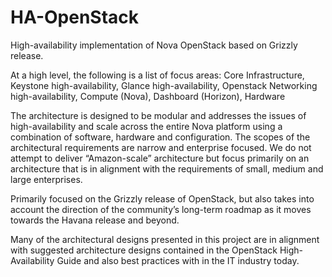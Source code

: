 HA-OpenStack
============

High-availability implementation of Nova OpenStack based on Grizzly release.

At a high level, the following is a list of focus areas: Core Infrastructure, Keystone high-availability, Glance high-availability, Openstack Networking high-availability, Compute (Nova), Dashboard (Horizon), Hardware

The architecture is designed to be modular and addresses the issues of high-availability and scale across the entire Nova platform using a combination of software, hardware and configuration. The scopes of the architectural requirements are narrow and enterprise focused. We do not attempt to deliver “Amazon-scale” architecture but focus primarily on an architecture that is in alignment with the requirements of small, medium and large enterprises. 

Primarily focused on the Grizzly release of OpenStack, but also takes into account the direction of the community’s long-term roadmap as it moves towards the Havana release and beyond. 

Many of the architectural designs presented in this project are in alignment with suggested architecture designs contained in the OpenStack High-Availability Guide and also best practices with in the IT industry today.
